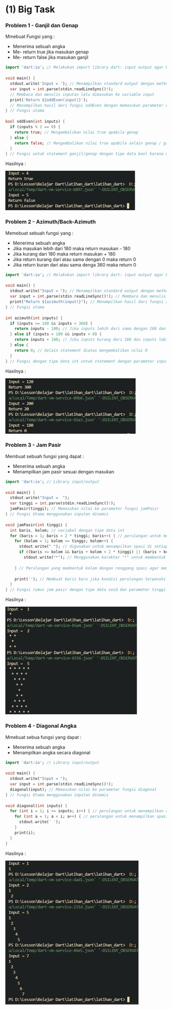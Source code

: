 # (1) Big Task

### Problem 1 - Ganjil dan Genap

Mmebuat Fungsi yang :
- Menerima sebuah angka
- Me- return true jika masukan genap
- Me- return false jika masukan ganjil

``` dart
import 'dart:io'; // Melakukan import library dart: input output agar bisa membaca dan menulis inputan pada keyboard dan juga menampilkan sesuai standard yang ada.

void main() { 
  stdout.write('Input = '); // Menampilkan standard output dengan method write agar menampilkan teks apa adanya tanpa baris baru
  var input = int.parse(stdin.readLineSync()!);
  // Membaca dan menulis inputan lalu dimasukan ke variable input
  print('Return ${oddEven(input)}');
  // Menampilkan hasil dari fungsi oddEven dengan memasukan parameter dari variable input
} // Fungsi utama

bool oddEven(int inputs) { 
  if (inputs % 2 == 0) {
    return true; // Mengembalikan nilai true apabila genap
  } else {
    return false; // Mengembalikan nilai true apabila selain genap / ganjil
  }
} // Fungsi untuk statement ganjil/genap dengan tipe data bool karena mengembalikan nilai true/false
```

Hasilnya : 

![Screenshots problem 1](screenshots%20problem%201.png)


### Problem 2 - Azimuth/Back-Azimuth
Memebuat sebuah fungsi yang : 
- Menerima sebuah angka
- Jika masukan lebih dari 180 maka return masukan - 180
- Jika kurang dari 180 maka return masukan + 180
- Jika return kurang dari atau sama dengan 0 maka return 0
- Jika return kuran dari atau sama denga 360 maka return 0

``` dart
import 'dart:io'; // Melakukan import library dart: input output agar bisa membaca dan menulis inputan pada keyboard dan juga menampilkan sesuai standard yang ada.

void main() {
  stdout.write("Input = "); // Menampilkan standard output dengan method write agar menampilkan teks apa adanya tanpa baris baru
  var input = int.parse(stdin.readLineSync()!); // Membaca dan menulis inputan lalu dimasukan ke variable input
  print("Return ${azimuth(input)}"); // Menampilkan hasil dari fungsi azimuth dengan memasukan parameter dari variable input
} // Fungsi utama

int azimuth(int inputs) {
  if (inputs >= 180 && inputs < 360) {
    return inputs - 180; // Jika inputs lebih dari sama dengan 180 dan inputs kurang dari 360 maka mengembalikan nilai inputs - 180
  } else if (inputs < 180 && inputs > 0) {
    return inputs + 180; // Jika inputs kurang dari 180 dan inputs lebih dari 0 maka mengembalikan nilai inputs + 180
  } else {
    return 0; // Selain statement diatas mengembalikan nilai 0
  }
} // Fungsi dengan tipe data int untuk statement dengan parameter inputs 
```

Hasilnya : 

![Screenshots problem 1](screenshots%20problem%202.png)

### Problem 3 - Jam Pasir
Membuat sebuah fungsi yang dapat : 
- Menerima sebuah angka
- Menampilkan jam pasir sesuai dengan masukan

``` dart
import 'dart:io'; // Library input/output

void main() {
  stdout.write("Input =  ");
  var tinggi = int.parse(stdin.readLineSync()!);
  jamPasir(tinggi); // Memasukan nilai ke parameter fungsi jamPasir 
} // Fungsi Utama menggunakan inputan dinamis

void jamPasir(int tinggi) {
  int baris, kolom; // variabel dengan tipe data int
  for (baris = 1; baris < 2 * tinggi; baris++) { // perulangan untuk membuat 2 baris yaitu atas dan bawah
    for (kolom = 1; kolom <= tinggi; kolom++) {
      stdout.write(" "); // digunakan untuk menampilkan spasi di setiap karakter pembentuk
      if ((baris <= kolom && baris + kolom < 2 * tinggi) || (baris + kolom >= 2 * tinggi)) // Statement untuk menentukan pembuatan baris atas atau baris bawah
        stdout.write("*"); // Menggunakan karakter "*" untuk membentuk baris dengan method standadr output agar tidak membuat baris baru

    } // Perulangan yang membentuk kolom dengan renggang spasi agar membentuk rangkaian jam pasir agar terlihat rapih
    
    print(''); // Membuat baris baru jika kondisi perulangan terpenuhi
  }
} // Fungsi rumus jam pasir dengan tipe data void dan parameter tinggi tipe data int
```

Hasilnya : 

![Screenshots problem 1](screenshots%20problem%203.png)

### Problem 4 - Diagonal Angka
Mmebuat sebua fungsi yang dapat : 
- Menerima sebuah angka
- Menampilkan angka secara diagonal

``` dart
import 'dart:io'; // Library input/output

void main() {
  stdout.write("Input = ");
  var input = int.parse(stdin.readLineSync()!);
  diagonal(input); // Memasukan nilai ke parameter fungsi diagonal
} // Fungsi Utama menggunakan inputan dinamis

void diagonal(int inputs) {
  for (int i = 1; i <= inputs; i++) { // perulangan untuk menampilkan angka
    for (int a = 1; a < i; a++) { // perulangan untuk menampilkan spasi di setiap angka yang keluar
      stdout.write(' ');
    }
    print(i);
  }
}
```

Hasilnya : 

![Screenshots problem 1](screenshots%20problem%204.png)